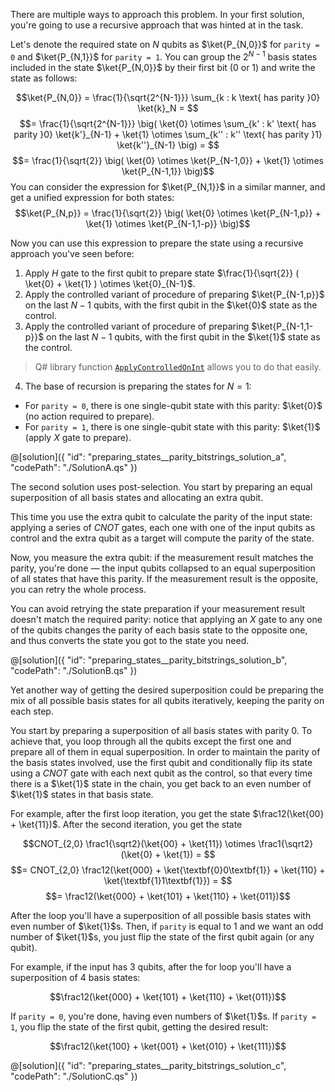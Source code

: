 There are multiple ways to approach this problem. In your first solution, you're going to use a recursive approach that was hinted at in the task.

Let's denote the required state on $N$ qubits as $\ket{P_{N,0}}$ for `parity = 0` and $\ket{P_{N,1}}$ for `parity = 1`. You can group the $2^{N-1}$ basis states included in the state $\ket{P_{N,0}}$ by their first bit ($0$ or $1$) and write the state as follows:

$$\ket{P_{N,0}} = \frac{1}{\sqrt{2^{N-1}}} \sum_{k : k \text{ has parity }0} \ket{k}_N = $$
$$= \frac{1}{\sqrt{2^{N-1}}} \big( \ket{0} \otimes \sum_{k' : k' \text{ has parity }0} \ket{k'}_{N-1} + \ket{1} \otimes \sum_{k'' : k'' \text{ has parity }1} \ket{k''}_{N-1} \big) = $$
$$= \frac{1}{\sqrt{2}} \big( \ket{0} \otimes \ket{P_{N-1,0}} + \ket{1} \otimes \ket{P_{N-1,1}} \big)$$
You can consider the expression for $\ket{P_{N,1}}$ in a similar manner, and get a unified expression for both states:
$$\ket{P_{N,p}} = \frac{1}{\sqrt{2}} \big( \ket{0} \otimes \ket{P_{N-1,p}} + \ket{1} \otimes \ket{P_{N-1,1-p}} \big)$$

Now you can use this expression to prepare the state using a recursive approach you've seen before:

1. Apply $H$ gate to the first qubit to prepare state $\frac{1}{\sqrt{2}} ( \ket{0} + \ket{1} ) \otimes \ket{0}_{N-1}$.
2. Apply the controlled variant of procedure of preparing $\ket{P_{N-1,p}}$ on the last $N-1$ qubits, with the first qubit in the $\ket{0}$ state as the control.
3. Apply the controlled variant of procedure of preparing $\ket{P_{N-1,1-p}}$ on the last $N-1$ qubits, with the first qubit in the $\ket{1}$ state as the control.

> Q# library function [`ApplyControlledOnInt`](https://learn.microsoft.com/qsharp/api/qsharp-lang/microsoft.quantum.canon/applycontrolledonint) allows you to do that easily.

4. The base of recursion is preparing the states for $N = 1$:
* For `parity = 0`, there is one single-qubit state with this parity: $\ket{0}$ (no action required to prepare).
* For `parity = 1`, there is one single-qubit state with this parity: $\ket{1}$ (apply $X$ gate to prepare).

@[solution]({ "id": "preparing_states__parity_bitstrings_solution_a", "codePath": "./SolutionA.qs" })

The second solution uses post-selection. You start by preparing an equal superposition of all basis states and allocating an extra qubit.

This time you use the extra qubit to calculate the parity of the input state: applying a series of $CNOT$ gates, each one with one of the input qubits as control and the extra qubit as a target will compute the parity of the state.

Now, you measure the extra qubit: if the measurement result matches the parity, you're done — the input qubits collapsed to an equal superposition of all states that have this parity. If the measurement result is the opposite, you can retry the whole process.

You can avoid retrying the state preparation if your measurement result doesn't match the required parity: notice that applying an $X$ gate to any one of the qubits changes the parity of each basis state to the opposite one, and thus converts the state you got to the state you need.

@[solution]({ "id": "preparing_states__parity_bitstrings_solution_b", "codePath": "./SolutionB.qs" })

Yet another way of getting the desired superposition could be preparing the mix of all possible basis states for all qubits iteratively, keeping the parity on each step.

You start by preparing a superposition of all basis states with parity $0$. To achieve that, you loop through all the qubits except the first one and prepare all of them in equal superposition. In order to maintain the parity of the basis states involved, use the first qubit and conditionally flip its state using a $CNOT$ gate with each next qubit as the control, so that every time there is a $\ket{1}$ state in the chain, you get back to an even number of $\ket{1}$ states in that basis state.

For example, after the first loop iteration, you get the state $\frac12(\ket{00} + \ket{11})$. After the second iteration, you get the state

$$CNOT_{2,0} \frac1{\sqrt2}(\ket{00} + \ket{11}) \otimes \frac1{\sqrt2}(\ket{0} + \ket{1}) = $$
$$= CNOT_{2,0} \frac12(\ket{000} + \ket{\textbf{0}0\textbf{1}} + \ket{110} + \ket{\textbf{1}1\textbf{1}}) = $$
$$= \frac12(\ket{000} + \ket{101} + \ket{110} + \ket{011})$$

After the loop you'll have a superposition of all possible basis states with even number of $\ket{1}$s.
Then, if `parity` is equal to 1 and we want an odd number of $\ket{1}$s, you just flip the state of the first qubit again (or any qubit).

For example, if the input has 3 qubits, after the for loop you'll have a superposition of 4 basis states:

$$\frac12(\ket{000} + \ket{101} + \ket{110} + \ket{011})$$

If `parity = 0`, you're done, having even numbers of $\ket{1}$s. If `parity = 1`, you flip the state of the first qubit, getting the desired result:

$$\frac12(\ket{100} + \ket{001} + \ket{010} + \ket{111})$$

@[solution]({ "id": "preparing_states__parity_bitstrings_solution_c", "codePath": "./SolutionC.qs" })
